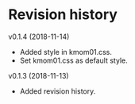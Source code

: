Revision history
===================



v0.1.4 (2018-11-14)
* Added style in kmom01.css.
* Set kmom01.css as default style.

v0.1.3 (2018-11-13)

* Added revision history.